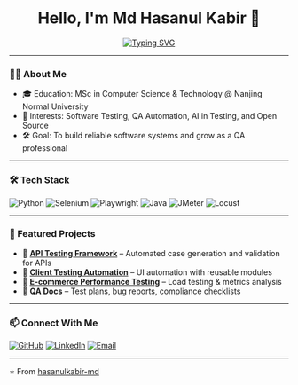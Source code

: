 <div align="center">

# Hello, I'm Md Hasanul Kabir 👋  

[![Typing SVG](https://readme-typing-svg.demolab.com?font=Fira+Code&weight=500&size=22&pause=1000&color=1D9BF0&center=true&vCenter=true&width=600&lines=Welcome+to+my+GitHub+Profile!;Test+Software+Engineer;Automation+Enthusiast;AI+and+Quality+Assurance)](https://git.io/typing-svg)

</div>

---

### 👨‍🎓 About Me
- 🎓 Education: MSc in Computer Science & Technology @ Nanjing Normal University  
- 🧪 Interests: Software Testing, QA Automation, AI in Testing, and Open Source  
- 🛠️ Goal: To build reliable software systems and grow as a QA professional  

---

### 🛠 Tech Stack
![Python](https://img.shields.io/badge/Python-3776AB?style=flat&logo=python&logoColor=white)
![Selenium](https://img.shields.io/badge/Selenium-43B02A?style=flat&logo=selenium&logoColor=white)
![Playwright](https://img.shields.io/badge/Playwright-2EAD33?style=flat&logo=playwright&logoColor=white)
![Java](https://img.shields.io/badge/Java-ED8B00?style=flat&logo=openjdk&logoColor=white)
![JMeter](https://img.shields.io/badge/JMeter-D22128?style=flat&logo=apachejmeter&logoColor=white)
![Locust](https://img.shields.io/badge/Locust-000000?style=flat&logo=locust&logoColor=white)

---

### 🌟 Featured Projects
- 🔗 [**API Testing Framework**](https://github.com/hasanulkabir-md/api-testing-framework) – Automated case generation and validation for APIs  
- 🔗 [**Client Testing Automation**](https://github.com/hasanulkabir-md/client-testing-automation) – UI automation with reusable modules  
- 🔗 [**E-commerce Performance Testing**](https://github.com/hasanulkabir-md/ecommerce-performance-testing) – Load testing & metrics analysis  
- 🔗 [**QA Docs**](https://github.com/hasanulkabir-md/ecommerce-performance-testing/practice-docs) – Test plans, bug reports, compliance checklists  

---

### 📫 Connect With Me
[![GitHub](https://img.shields.io/badge/GitHub-181717?style=flat&logo=github&logoColor=white)](https://github.com/hasanulkabir-md)
[![LinkedIn](https://img.shields.io/badge/LinkedIn-0077B5?style=flat&logo=linkedin&logoColor=white)](https://linkedin.com/in/hasanulkabir-md)
[![Email](https://img.shields.io/badge/Email-D14836?style=flat&logo=gmail&logoColor=white)](mailto:hasanul.kabir@gmail.com)

---
⭐️ From [hasanulkabir-md](https://github.com/hasanulkabir-md)
